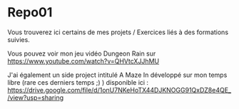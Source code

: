 # Repo01

Vous trouverez ici certains de mes projets / Exercices liés à des formations suivies.

Vous pouvez voir mon jeu vidéo Dungeon Rain sur https://www.youtube.com/watch?v=QHVtcXJJhMU

J'ai également un side project intitulé A Maze In développé sur mon temps libre (rare ces derniers temps ;) ) disponible ici : https://drive.google.com/file/d/1onU7NKeHoTX44DJKNOGG91QxDZ8e4QE_/view?usp=sharing


